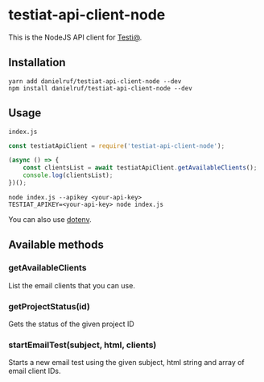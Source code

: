 # testiat-api-client-node

This is the NodeJS API client for [Testi@](https://testi.at).


## Installation

```
yarn add danielruf/testiat-api-client-node --dev
npm install danielruf/testiat-api-client-node --dev
```


## Usage

`index.js`
```javascript
const testiatApiClient = require('testiat-api-client-node');

(async () => {
    const clientsList = await testiatApiClient.getAvailableClients();
    console.log(clientsList);
})();
```

```
node index.js --apikey <your-api-key>
TESTIAT_APIKEY=<your-api-key> node index.js
```

You can also use [dotenv](https://www.npmjs.com/package/dotenv).


## Available methods


### getAvailableClients

List the email clients that you can use.


### getProjectStatus(id)

Gets the status of the given project ID


### startEmailTest(subject, html, clients)

Starts a new email test using the given subject, html string and array of email client IDs.